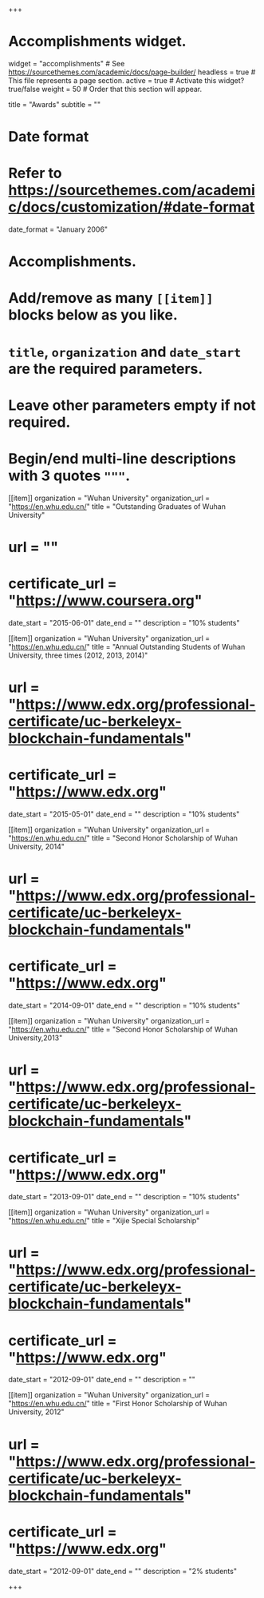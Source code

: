 +++
# Accomplishments widget.
widget = "accomplishments"  # See https://sourcethemes.com/academic/docs/page-builder/
headless = true  # This file represents a page section.
active = true  # Activate this widget? true/false
weight = 50  # Order that this section will appear.

title = "Awards"
subtitle = ""

# Date format
#   Refer to https://sourcethemes.com/academic/docs/customization/#date-format
date_format = "January 2006"

# Accomplishments.
#   Add/remove as many `[[item]]` blocks below as you like.
#   `title`, `organization` and `date_start` are the required parameters.
#   Leave other parameters empty if not required.
#   Begin/end multi-line descriptions with 3 quotes `"""`.

[[item]]
  organization = "Wuhan University"
  organization_url = "https://en.whu.edu.cn/"
  title = "Outstanding Graduates of Wuhan University"
  # url = ""
  # certificate_url = "https://www.coursera.org"
  date_start = "2015-06-01"
  date_end = ""
  description = "10% students"

[[item]]
  organization = "Wuhan University"
  organization_url = "https://en.whu.edu.cn/"
  title = "Annual Outstanding Students of Wuhan University, three times (2012, 2013, 2014)"
  # url = "https://www.edx.org/professional-certificate/uc-berkeleyx-blockchain-fundamentals"
  # certificate_url = "https://www.edx.org"
  date_start = "2015-05-01"
  date_end = ""
  description = "10% students"
  
[[item]]
  organization = "Wuhan University"
  organization_url = "https://en.whu.edu.cn/"
  title = "Second Honor Scholarship of Wuhan University, 2014"
  # url = "https://www.edx.org/professional-certificate/uc-berkeleyx-blockchain-fundamentals"
  # certificate_url = "https://www.edx.org"
  date_start = "2014-09-01"
  date_end = ""
  description = "10% students"

[[item]]
  organization = "Wuhan University"
  organization_url = "https://en.whu.edu.cn/"
  title = "Second Honor Scholarship of Wuhan University,2013"
  # url = "https://www.edx.org/professional-certificate/uc-berkeleyx-blockchain-fundamentals"
  # certificate_url = "https://www.edx.org"
  date_start = "2013-09-01"
  date_end = ""
  description = "10% students"


[[item]]
  organization = "Wuhan University"
  organization_url = "https://en.whu.edu.cn/"
  title = "Xijie Special Scholarship"
  # url = "https://www.edx.org/professional-certificate/uc-berkeleyx-blockchain-fundamentals"
  # certificate_url = "https://www.edx.org"
  date_start = "2012-09-01"
  date_end = ""
  description = ""

[[item]]
  organization = "Wuhan University"
  organization_url = "https://en.whu.edu.cn/"
  title = "First Honor Scholarship of Wuhan University, 2012"
  # url = "https://www.edx.org/professional-certificate/uc-berkeleyx-blockchain-fundamentals"
  # certificate_url = "https://www.edx.org"
  date_start = "2012-09-01"
  date_end = ""
  description = "2% students"

+++

